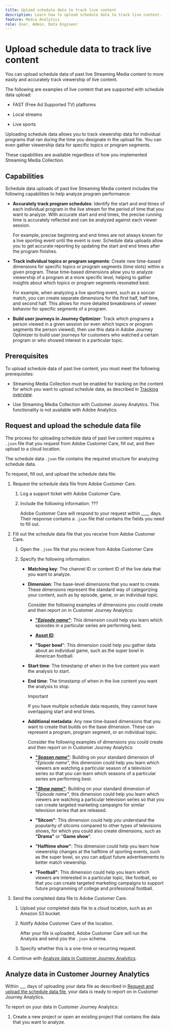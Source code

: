 ```yaml
---
title: Upload schedule data to track live content 
description: Learn how to upload schedule data to track live content.
feature: Media Analytics
role: User, Admin, Data Engineer
---
```

# Upload schedule data to track live content

You can upload schedule data of past live Streaming Media content to more easily and accurately track viewership of live content. 

The following are examples of live content that are supported with schedule data upload:

* FAST (Free Ad Supported TV) platforms 

* Local streams

* Live sports

Uploading schedule data allows you to track viewership data for individual programs that ran during the time you designate in the upload file. You can even gather viewership data for specific topics or program segments. 

These capabilities are available regardless of how you implemented Streaming Media Collection.

## Capabilities

Schedule data uploads of past live Streaming Media content includes the following capabilities to help analyze program performance:

* **Accurately track program schedules**: Identify the start and end times of each individual program in the live stream for the period of time that you want to analyze. With accurate start and end times, the precise running time is accurately reflected and can be analyzed against each viewer session.

  For example, precise beginning and end times are not always known for a live sporting event until the event is over. Schedule data uploads allow you to get accurate reporting by updating the start and end times after the program finishes.

* **Track individual topics or program segments**: Create new time-based dimensions for specific topics or program segments (time slots) within a given program. These time-based dimensions allow you to analyze viewership of a program at a more specific level, helping to gather insights about which topics or program segments resonated best.

  For example, when analyzing a live sporting event, such as a soccer match, you can create separate dimensions for the first half, half time, and second half. This allows for more detailed breakdowns of viewer behavior for specific segments of a program.

* **Build user journeys in Journey Optimizer**: Track which programs a person viewed in a given session (or even which topics or program segments the person viewed), then use this data in Adobe Journey Optimizer to build user journeys for customers who watched a certain program or who showed interest in a particular topic.  

## Prerequisites

To upload schedule data of past live content, you must meet the following prerequisites:

* Streaming Media Collection must be enabled for tracking on the content for which you want to upload schedule data, as described in [Tracking overview](/help/use-cases/track-av-playback/track-core-overview.md). <!--specifics??? -->

* Use Streaming Media Collection with Customer Jourey Analytics. This functionality is not available with Adobe Analytics.

## Request and upload the schedule data file

The process for uploading schedule data of past live content requires a `.json` file that you request from Adobe Customer Care, fill out, and then upload to a cloud location. 

The schedule data `.json` file contains the required structure for analyzing schedule data. 

To request, fill out, and upload the schedule data file:

1. Request the schedule data file from Adobe Customer Care.

   1. Log a support ticket with Adobe Customer Care.

   1. Include the following information: ???

      Adobe Customer Care will respond to your request within ____ days. Their response contains a `.json` file that contains the fields you need to fill out.

1. Fill out the schedule data file that you receive from Adobe Customer Care.

   1. Open the `.json` file that you recieve from Adobe Customer Care
   
   1. Specify the following information:

      * **Matching key**: The channel ID or content ID of the live data that you want to analyze.

      * **Dimension**: The base-level dimensions that you want to create. These dimensions represent the standard way of categorizing your content, such as by episode, game, or an individual topic. 

        Consider the following examples of dimensions you could create and then report on in Customer Journey Analytics:

        * **["_Episode name_"](https://experienceleague.adobe.com/en/docs/media-analytics/using/implementation/variables/audio-video-parameters#episode)**: This dimension could help you learn which episodes in a particular series are performing best.
        
        * **[Asset ID](https://experienceleague.adobe.com/en/docs/media-analytics/using/implementation/variables/audio-video-parameters#asset-id)**:

        * **"Super bowl**": This dimension could help you gather data about an individual game, such as the super bowl in American football. 

      * **Start time**: The timestamp of when in the live content you want the analysis to start. <!--what format to include this in?-->

      * **End time**: The timestamp of when in the live content you want the analysis to stop.

        >[!IMPORTANT]
        >
        >If you have multiple schedule data requests, they cannot have overlapping start and end times.

      * **Additional metadata**: Any new time-based dimensions that you want to create that builds on the base dimension. These can represent a program, program segment, or an individual topic. 

        Consider the following examples of dimensions you could create and then report on in Customer Journey Analytics:
        
        * **["_Season name_"](https://experienceleague.adobe.com/en/docs/media-analytics/using/implementation/variables/audio-video-parameters#season)**: Building on your standard dimension of "_Episode name_", this dimension could help you learn which viewers are watching a particular season of a television series so that you can learn which seasons of a particular series are performing best.
        
        * **["_Show name_"](https://experienceleague.adobe.com/en/docs/media-analytics/using/implementation/variables/audio-video-parameters#show)**: Building on your standard dimension of "_Episode name_", this dimension could help you learn which viewers are watching a particular television series so that you can create targeted marketing campaigns for similar television series that are released.

        * **"Sitcom"**: This dimension could help you understand the popularity of sitcoms compared to other types of televisions shows, for which you could also create dimensions, such as **"Drama"** or "**Game show**". 
        
        * **"Halftime show"**: This dimension could help you learn how viewership changes at the halftime of sporting events, such as the super bowl, so you can adjust future advertisements to better match viewership. 

        * **"Football"**: This dimension could help you learn which viewers are interested in a particular topic, like football, so that you can create targeted marketing campaigns to support future programming of college and professional football.

1. Send the completed data file to Adobe Customer Care.

   1. Upload your completed data file to a cloud location, such as an Amazon S3 bucket.
   
   1. Notify Adobe Customer Care of the location.

      After your file is uploaded, Adobe Customer Care will run the Analysis and send you the `.json` schema.

   1. Specify whether this is a one-time or recurring request. <!--is this true? How do they do this? Or is it always recurring? -->

1. Continue with [Analyze data in Customer Journey Analytics](#analyze-data-in-customer-journey-analytics).

## Analyze data in Customer Journey Analytics

Within ___ days of uploading your data file as described in [Request and upload the schedule data file](#request-and-upload-the-schedule-data-file), your data is ready to report on in Customer Journey Analytics.

To report on your data in Customer Journey Analytics:

1. Create a new project or open an existing project that contains the data that you want to analyze.



<!-- 

Extra

Things they need to upload:
Everything on that slide + other metadata
You can't overlap 2 schedules.
You can build a journey in AJO for the people who watch Mike, Mike, and Mike. e.g. 
This is recurring.
Available to all SKUs? "Increases cost for updated data by 22%, but included in the new higher tier Streaming Media SKU."

You can now upload schedule data of past live content to more easily and accurately track viewership. Live content includes content from FAST (Free Ad Supported TV) platforms or local streams.
You can track which programs a person viewed in a given session, or even which topics or program segments they viewed. These capabilities are available regardless of how you implemented Streaming Media Collection.
Previously, it was difficult to accurately tie a given session to specific programs when analyzing live content, and it wasn't possible to tie a given session to individual topics or program segments.
Schedule data uploads of live content in Streaming Media Collection includes the following capabilities:
Upload schedules for past live content, regardless of your Streaming Media Collection implementation.
Identify the start and end times of each individual program in the live stream for the period of time that you want to analyze. With accurate start and end times, the precise running time is accurately reflected and can be analyzed against each viewer session.
For example, precise beginning and end times are not always known for a live sporting event until the event is over. Schedule data uploads allow you to get accurate reporting by updating the start and end times after the program finishes.
Create new time-based dimensions for specific topics or program segments (time slots) within a given program. These time-based dimensions allow you to analyze viewership of a program at a more specific level, helping to gather insights about which topics or program segments resonated best.
For example, when analyzing a live sporting event, such as a soccer match, you can create separate dimensions for the first half, half time, and second half. This allows for more detailed breakdowns of viewer behavior for specific segments of a program.
These capabilities allow you to:
Analyze show viewership to understand performance.
Target users based on program viewership.
Analyze viewership based on metadata like topic, sports league, sponsorship, and so forth.
Target based on metadata viewership.
Correct media metrics for show dimensions of live sports/events for easier analysis at scale.
Increased ease of use for live sports

-->
